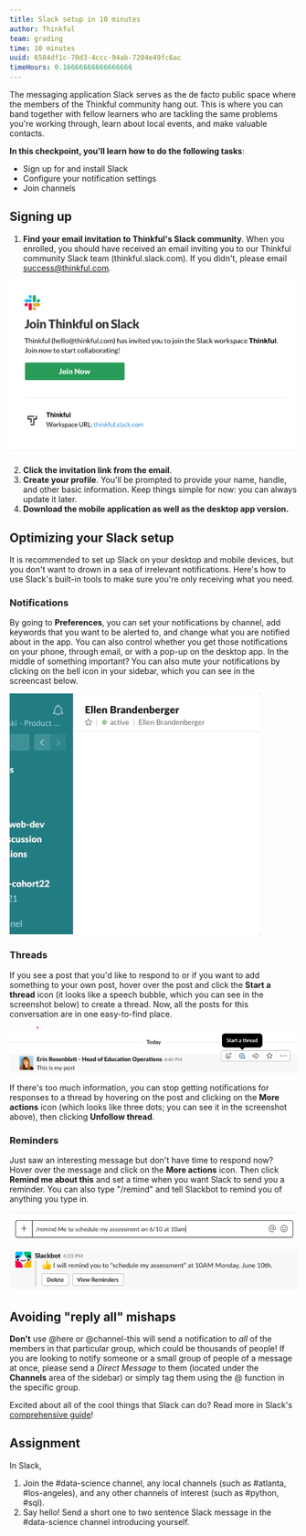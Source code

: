 ```yaml
---
title: Slack setup in 10 minutes
author: Thinkful
team: grading
time: 10 minutes
uuid: 6584df1c-70d3-4ccc-94ab-7204e49fc6ac
timeHours: 0.16666666666666666
---
```


The messaging application Slack serves as the de facto public space where the members of the Thinkful community hang out. This is where you can band together with fellow learners who are tackling the same problems you're working through, learn about local events, and make valuable contacts. 

**In this checkpoint, you'll learn how to do the following tasks**:

- Sign up for and install Slack
- Configure your notification settings
- Join channels

## Signing up

1. **Find your email invitation to Thinkful's Slack community**. When you enrolled, you should have received an email inviting you to our Thinkful community Slack team (thinkful.slack.com). If you didn't, please email success@thinkful.com. 

![](slack.png)

2. **Click the invitation link from the email**.
3. **Create your profile**. You'll be prompted to provide your name, handle, and other basic information. Keep things simple for now: you can always update it later. 
3. **Download the mobile application as well as the desktop app version.**

## Optimizing your Slack setup

It is recommended to set up Slack on your desktop and mobile devices, but you don't want to drown in a sea of irrelevant notifications. Here's how to use Slack's built-in tools to make sure you're only receiving what you need.

### Notifications

By going to **Preferences**, you can set your notifications by channel, add keywords that you want to be alerted to, and change what you are notified about in the app. You can also control whether you get those notifications on your phone, through email, or with a pop-up on the desktop app. In the middle of something important? You can also mute your notifications by clicking on the bell icon in your sidebar, which you can see in the screencast below.

![](slack_notifications.gif)


### Threads

If you see a post that you'd like to respond to or if you want to add something to your own post, hover over the post and click the **Start a thread** icon (it looks like a speech bubble, which you can see in the screenshot below) to create a thread. Now, all the posts for this conversation are in one easy-to-find place. 


![](slack_threads.png)


If there's too much information, you can stop getting notifications for responses to a thread by hovering on the post and clicking on the **More actions** icon (which looks like three  dots; you can see it in the screenshot above), then clicking **Unfollow thread**.

### Reminders

Just saw an interesting message but don't have time to respond now? Hover over the message and click on the **More actions** icon. Then click  **Remind me about this** and set a time when you want Slack to send you a reminder. You can also type "/remind" and tell Slackbot to remind you of anything you type in. 


![](slack_reminders1.png)

![](slack_reminders2.png)

## Avoiding "reply all" mishaps

**Don't** use @here or @channel-this will send a notification to *all* of the members in that particular group, which could be thousands of people! If you are looking to notify someone or a small group of people of a message at once, please send a *Direct Message* to them (located under the **Channels** area of the sidebar) or simply tag them using the @ function in the specific group.    

Excited about all of the cool things that Slack can do? Read more in Slack's [comprehensive guide](https://get.slack.help/hc/en-us/categories/360000049063-Tips-Tricks-More)!

## Assignment

In Slack, 

1. Join the #data-science channel, any local channels (such as #atlanta, #los-angeles), and any other channels of interest (such as #python, #sql). 
2. Say hello! Send a short one to two sentence Slack message in the #data-science channel introducing yourself.

